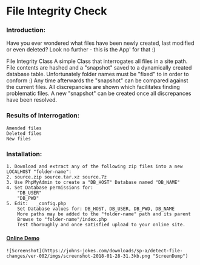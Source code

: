 # File Integrity Check

### Introduction:
Have you ever wondered what files have been newly created, last modified or even deleted?
Look no further - this is the App' for that :)

File Integrity Class
A simple Class that interrogates all files in a site path.
File contents are hashed and a "snapshot" saved to a dynamically created database table.
Unfortunately folder names must be "fixed" to in order to conform :)
Any time afterwards the "snapshot" can be compared against the current files.
All discrepancies are shown which facilitates finding problematic files.
A new "snapshot" can be created once all discrepances have been resolved.

### Results of Interrogation:
    Amended files
    Deleted files
    New files

### Installation:
    1. Download and extract any of the following zip files into a new LOCALHOST "folder-name":
    2. source.zip source.tar.xz source.7z
    3. Use PhpMyAdmin to create a "DB_HOST" Database named "DB_NAME"
    4. Set Database permissions for:
        "DB_USER"
        "DB_PWD"
    5. Edit:   _config.php
        Set Database values for: DB_HOST, DB_USER, DB_PWD, DB_NAME
        More paths may be added to the "folder-name" path and its parent
        Browse to "folder-name"/index.php
        Test thoroughly and once satisfied upload to your online site.

#### [Online Demo](https://johns-jokes.com/downloads/sp-a/detect-file-changes/ver-002/)

   
    ![Screenshot](https://johns-jokes.com/downloads/sp-a/detect-file-changes/ver-002/imgs/screenshot-2018-01-28-31.3kb.png "ScreenDump")


 
